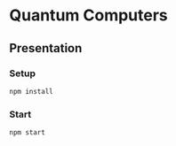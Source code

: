 # Quantum Computers

## Presentation

### Setup

```bash
npm install
```

### Start

```bash
npm start
```
